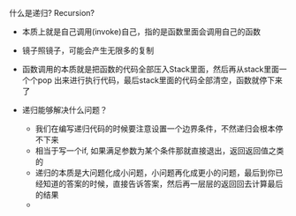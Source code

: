什么是递归? Recursion?

- 本质上就是自己调用(invoke)自己，指的是函数里面会调用自己的函数
- 镜子照镜子，可能会产生无限多的复制
- 函数调用的本质就是把函数的代码全部压入Stack里面，然后再从stack里面一个个pop 出来进行执行代码，最后stack里面的代码全部清空，函数就停下来了


- 递归能够解决什么问题？
	- 我们在编写递归代码的时候要注意设置一个边界条件，不然递归会根本停不下来
	- 相当于写一个if, 如果满足参数为某个条件那就直接退出，返回返回值之类的
	- 递归的本质是大问题化成小问题，小问题再化成更小的问题，最后到你已经知道的答案的时候，直接告诉答案，然后再一层层的返回回去计算最后的结果
	- 